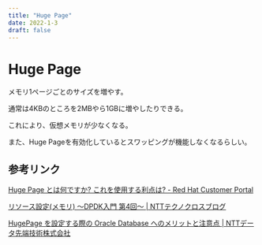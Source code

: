 ```yaml
---
title: "Huge Page"
date: 2022-1-3
draft: false
---
```

# Huge Page



メモリ1ページごとのサイズを増やす。



通常は4KBのところを2MBやら1GBに増やしたりできる。



これにより、仮想メモリが少なくなる。



また、Huge Pageを有効化しているとスワッピングが機能しなくなるらしい。



## 参考リンク



[Huge Page とは何ですか? これを使用する利点は? - Red Hat Customer Portal](https://access.redhat.com/ja/solutions/293173)



[リソース設定(メモリ) ～DPDK入門 第4回～ | NTTテクノクロスブログ](https://www.ntt-tx.co.jp/column/dpdk_blog/20190122/)



[HugePage を設定する際の Oracle Database へのメリットと注意点 | NTTデータ先端技術株式会社](http://www.intellilink.co.jp/article/column/ora-report20190403.html)
